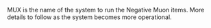 MUX is the name of the system to run the Negative Muon items. More details to follow as the system becomes more operational.